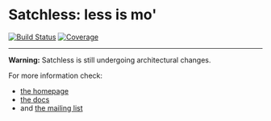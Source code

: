 Satchless: less is mo'
======================

[![Build Status](https://secure.travis-ci.org/mirumee/satchless.png)](https://travis-ci.org/mirumee/satchless) [![Coverage](https://coveralls.io/repos/mirumee/satchless/badge.png)](https://coveralls.io/r/mirumee/satchless)

------

**Warning:** Satchless is still undergoing architectural changes.

For more information check:

* [the homepage](http://satchless.com)
* [the docs](http://docs.satchless.com)
* and [the mailing list](http://groups.google.com/group/satchless)
